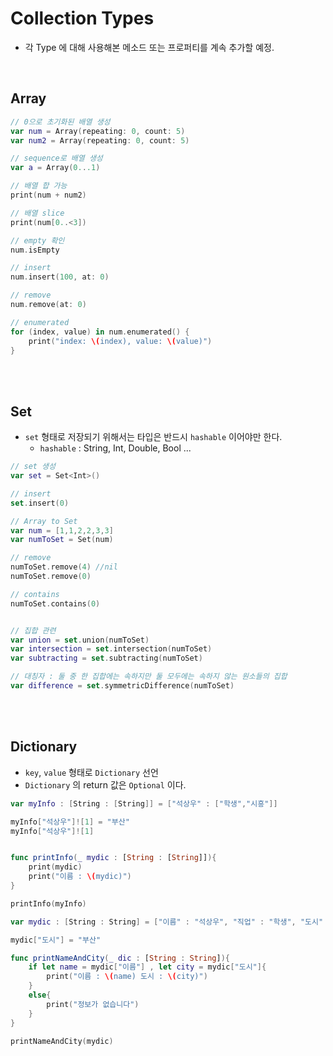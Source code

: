 # Collection Types
- 각 Type 에 대해 사용해본 메소드 또는 프로퍼티를 계속 추가할 예정.

<br>

## Array

```swift
// 0으로 초기화된 배열 생성
var num = Array(repeating: 0, count: 5)
var num2 = Array(repeating: 0, count: 5)

// sequence로 배열 생성
var a = Array(0...1)

// 배열 합 가능
print(num + num2)

// 배열 slice
print(num[0..<3])

// empty 확인
num.isEmpty

// insert
num.insert(100, at: 0)

// remove
num.remove(at: 0)

// enumerated
for (index, value) in num.enumerated() {
    print("index: \(index), value: \(value)")
}
```

<br><br>

## Set
- `set` 형태로 저장되기 위해서는 타입은 반드시 `hashable` 이어야만 한다.
  - `hashable` : String, Int, Double, Bool ...

```swift
// set 생성
var set = Set<Int>()

// insert
set.insert(0)

// Array to Set
var num = [1,1,2,2,3,3]
var numToSet = Set(num)

// remove
numToSet.remove(4) //nil
numToSet.remove(0)

// contains
numToSet.contains(0)


// 집합 관련
var union = set.union(numToSet)
var intersection = set.intersection(numToSet)
var subtracting = set.subtracting(numToSet)

// 대칭자 : 둘 중 한 집합에는 속하지만 둘 모두에는 속하지 않는 원소들의 집합
var difference = set.symmetricDifference(numToSet)
```
  

<br><br>

## Dictionary

- `key`, `value` 형태로 `Dictionary` 선언
- `Dictionary` 의 return 값은 `Optional` 이다.

```swift
var myInfo : [String : [String]] = ["석상우" : ["학생","시흥"]]

myInfo["석상우"]![1] = "부산"
myInfo["석상우"]![1]


func printInfo(_ mydic : [String : [String]]){
    print(mydic)
    print("이름 : \(mydic)")
}

printInfo(myInfo)

var mydic : [String : String] = ["이름" : "석상우", "직업" : "학생", "도시" : "시흥"]

mydic["도시"] = "부산"

func printNameAndCity(_ dic : [String : String]){
    if let name = mydic["이름"] , let city = mydic["도시"]{
        print("이름 : \(name) 도시 : \(city)")
    }
    else{
        print("정보가 없습니다")
    }
}

printNameAndCity(mydic)
```